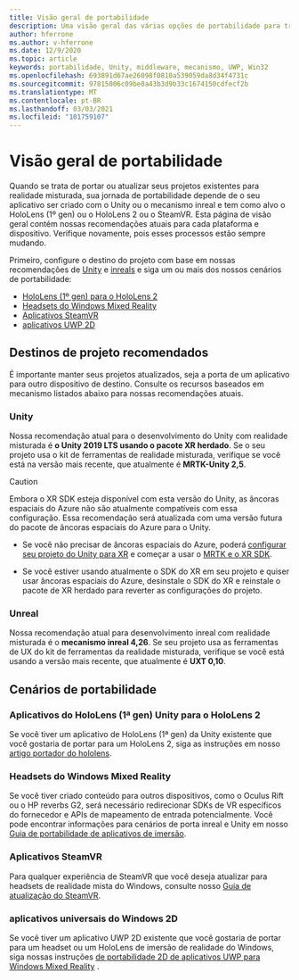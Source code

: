 ```yaml
---
title: Visão geral de portabilidade
description: Uma visão geral das várias opções de portabilidade para trazer os aplicativos existentes para a realidade misturada para o HoloLens e o VR.
author: hferrone
ms.author: v-hferrone
ms.date: 12/9/2020
ms.topic: article
keywords: portabilidade, Unity, middleware, mecanismo, UWP, Win32
ms.openlocfilehash: 693891d67ae26098f0810a539059da8d34f4731c
ms.sourcegitcommit: 97815006c09be0a43b3d9b33c1674150cdfecf2b
ms.translationtype: MT
ms.contentlocale: pt-BR
ms.lasthandoff: 03/03/2021
ms.locfileid: "101759107"
---
```

# <a name="porting-overview"></a>Visão geral de portabilidade

Quando se trata de portar ou atualizar seus projetos existentes para realidade misturada, sua jornada de portabilidade depende de o seu aplicativo ser criado com o Unity ou o mecanismo inreal e tem como alvo o HoloLens (1º gen) ou o HoloLens 2 ou o SteamVR. Esta página de visão geral contém nossas recomendações atuais para cada plataforma e dispositivo. Verifique novamente, pois esses processos estão sempre mudando.

Primeiro, configure o destino do projeto com base em nossas recomendações de [Unity](#unity) e [inreals](#unreal) e siga um ou mais dos nossos cenários de portabilidade:

- [HoloLens (1º gen) para o HoloLens 2](#hololens-1st-gen-unity-apps-to-hololens-2)
- [Headsets do Windows Mixed Reality](#windows-mixed-reality-headsets)
- [Aplicativos SteamVR](#steamvr-applications)
- [aplicativos UWP 2D](#2d-universal-windows-applications)

## <a name="recommended-project-targets"></a>Destinos de projeto recomendados

É importante manter seus projetos atualizados, seja a porta de um aplicativo para outro dispositivo de destino. Consulte os recursos baseados em mecanismo listados abaixo para nossas recomendações atuais.

### <a name="unity"></a>Unity

Nossa recomendação atual para o desenvolvimento do Unity com realidade misturada é **o Unity 2019 LTS usando o pacote XR herdado**. Se o seu projeto usa o kit de ferramentas de realidade misturada, verifique se você está na versão mais recente, que atualmente é **MRTK-Unity 2,5**.

> [!CAUTION]
> Embora o XR SDK esteja disponível com esta versão do Unity, as âncoras espaciais do Azure não são atualmente compatíveis com essa configuração. Essa recomendação será atualizada com uma versão futura do pacote de âncoras espaciais do Azure para o Unity. 
> 
> * Se você não precisar de âncoras espaciais do Azure, poderá [configurar seu projeto do Unity para XR](https://docs.unity3d.com/Manual/configuring-project-for-xr.html) e começar a usar o [MRTK e o XR SDK](https://docs.microsoft.com/windows/mixed-reality/mrtk-docs/configuration/getting-started-with-mrtk-and-xrsdk.md).
> 
> * Se você estiver usando atualmente o SDK do XR em seu projeto e quiser usar âncoras espaciais do Azure, desinstale o SDK do XR e reinstale o pacote de XR herdado para reverter as configurações do projeto.


### <a name="unreal"></a>Unreal 

Nossa recomendação atual para desenvolvimento inreal com realidade misturada é o **mecanismo inreal 4,26**. Se seu projeto usa as ferramentas de UX do kit de ferramentas da realidade misturada, verifique se você está usando a versão mais recente, que atualmente é **UXT 0,10**.

## <a name="porting-scenarios"></a>Cenários de portabilidade

### <a name="hololens-1st-gen-unity-apps-to-hololens-2"></a>Aplicativos do HoloLens (1ª gen) Unity para o HoloLens 2

Se você tiver um aplicativo de HoloLens (1ª gen) da Unity existente que você gostaria de portar para um HoloLens 2, siga as instruções em nosso [artigo portador do hololens](./porting-hl1-hl2.md).

### <a name="windows-mixed-reality-headsets"></a>Headsets do Windows Mixed Reality

Se você tiver criado conteúdo para outros dispositivos, como o Oculus Rift ou o HP reverbs G2, será necessário redirecionar SDKs de VR específicos do fornecedor e APIs de mapeamento de entrada potencialmente. Você pode encontrar informações para cenários de porta inreal e Unity em nosso [Guia de portabilidade de aplicativos de imersão](porting-guides.md).

### <a name="steamvr-applications"></a>Aplicativos SteamVR

Para qualquer experiência de SteamVR que você deseja atualizar para headsets de realidade mista do Windows, consulte nosso [Guia de atualização do SteamVR](updating-your-steamvr-application-for-windows-mixed-reality.md).

### <a name="2d-universal-windows-applications"></a>aplicativos universais do Windows 2D

Se você tiver um aplicativo UWP 2D existente que você gostaria de portar para um headset ou um HoloLens de imersão de realidade do Windows, siga nossas instruções [de portabilidade 2D de aplicativos UWP para Windows Mixed Reality](building-2d-apps.md) .